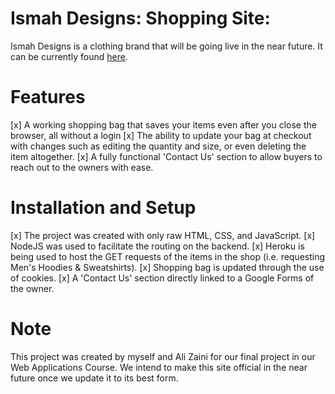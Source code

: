 # Ismah Designs: Shopping Site:

Ismah Designs is a clothing brand that will be going live in the near future. It can be currently found [here](azaini.me/IsmahDesigns).
# Features
[x] A working shopping bag that saves your items even after you close the browser, all without a login
[x] The ability to update your bag at checkout with changes such as editing the quantity and size, or even deleting the item altogether.
[x] A fully functional 'Contact Us' section to allow buyers to reach out to the owners with ease.

# Installation and Setup
[x] The project was created with only raw HTML, CSS, and JavaScript.
[x] NodeJS was used to facilitate the routing on the backend.
[x] Heroku is being used to host the GET requests of the items in the shop (i.e. requesting Men's Hoodies & Sweatshirts).
[x] Shopping bag is updated through the use of cookies.
[x] A 'Contact Us' section directly linked to a Google Forms of the owner.

# Note
This project was created by myself and Ali Zaini for our final project in our Web Applications Course. We intend to make this site official in the near future once we update it to its best form.


